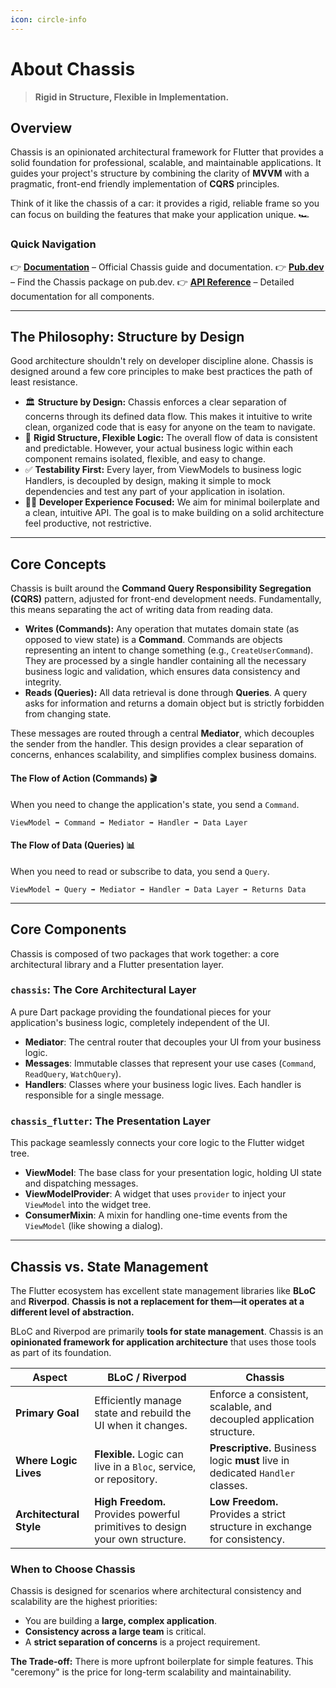 ```yaml
---
icon: circle-info
---
```


# About Chassis

> **Rigid in Structure, Flexible in Implementation.**

## Overview

Chassis is an opinionated architectural framework for Flutter that provides a solid foundation for professional, scalable, and maintainable applications. It guides your project's structure by combining the clarity of **MVVM** with a pragmatic, front-end friendly implementation of **CQRS** principles.

Think of it like the chassis of a car: it provides a rigid, reliable frame so you can focus on building the features that make your application unique. 🏎️

### Quick Navigation

👉 **[Documentation](https://affordant.gitbook.io/chassis/)** – Official Chassis guide and documentation.
👉 **[Pub.dev](https://pub.dev/packages/chassis)** – Find the Chassis package on pub.dev.
👉 **[API Reference](https://pub.dev/documentation/chassis/latest/)** – Detailed documentation for all components.

***

## The Philosophy: Structure by Design

Good architecture shouldn't rely on developer discipline alone. Chassis is designed around a few core principles to make best practices the path of least resistance.

* 🏛️ **Structure by Design:** Chassis enforces a clear separation of concerns through its defined data flow. This makes it intuitive to write clean, organized code that is easy for anyone on the team to navigate.
* 🧩 **Rigid Structure, Flexible Logic:** The overall flow of data is consistent and predictable. However, your actual business logic within each component remains isolated, flexible, and easy to change.
* ✅ **Testability First:** Every layer, from ViewModels to business logic Handlers, is decoupled by design, making it simple to mock dependencies and test any part of your application in isolation.
* 🧑‍💻 **Developer Experience Focused:** We aim for minimal boilerplate and a clean, intuitive API. The goal is to make building on a solid architecture feel productive, not restrictive.

***

## Core Concepts

Chassis is built around the **Command Query Responsibility Segregation (CQRS)** pattern, adjusted for front-end development needs. Fundamentally, this means separating the act of writing data from reading data.

* **Writes (Commands):** Any operation that mutates domain state (as opposed to view state) is a **Command**. Commands are objects representing an intent to change something (e.g., `CreateUserCommand`). They are processed by a single handler containing all the necessary business logic and validation, which ensures data consistency and integrity.
* **Reads (Queries):** All data retrieval is done through **Queries**. A query asks for information and returns a domain object but is strictly forbidden from changing state.

These messages are routed through a central **Mediator**, which decouples the sender from the handler. This design provides a clear separation of concerns, enhances scalability, and simplifies complex business domains.

#### The Flow of Action (Commands) 🎬

When you need to change the application's state, you send a `Command`.

```
ViewModel ➡️ Command ➡️ Mediator ➡️ Handler ➡️ Data Layer
```

#### The Flow of Data (Queries) 📊

When you need to read or subscribe to data, you send a `Query`.

```
ViewModel ➡️ Query ➡️ Mediator ➡️ Handler ➡️ Data Layer ➡️ Returns Data
```

***

## Core Components

Chassis is composed of two packages that work together: a core architectural library and a Flutter presentation layer.

### **`chassis`**: The Core Architectural Layer

A pure Dart package providing the foundational pieces for your application's business logic, completely independent of the UI.

* **Mediator**: The central router that decouples your UI from your business logic.
* **Messages**: Immutable classes that represent your use cases (`Command`, `ReadQuery`, `WatchQuery`).
* **Handlers**: Classes where your business logic lives. Each handler is responsible for a single message.

### **`chassis_flutter`**: The Presentation Layer

This package seamlessly connects your core logic to the Flutter widget tree.

* **ViewModel**: The base class for your presentation logic, holding UI state and dispatching messages.
* **ViewModelProvider**: A widget that uses `provider` to inject your `ViewModel` into the widget tree.
* **ConsumerMixin**: A mixin for handling one-time events from the `ViewModel` (like showing a dialog).

***

## Chassis vs. State Management

The Flutter ecosystem has excellent state management libraries like **BLoC** and **Riverpod**. **Chassis is not a replacement for them—it operates at a different level of abstraction.**

BLoC and Riverpod are primarily **tools for state management**. Chassis is an **opinionated framework for application architecture** that uses those tools as part of its foundation.

| Aspect                  | BLoC / Riverpod                                                              | Chassis                                                                        |
| ----------------------- | ---------------------------------------------------------------------------- | ------------------------------------------------------------------------------ |
| **Primary Goal**        | Efficiently manage state and rebuild the UI when it changes.                 | Enforce a consistent, scalable, and decoupled application structure.           |
| **Where Logic Lives**   | **Flexible.** Logic can live in a `Bloc`, service, or repository.            | **Prescriptive.** Business logic **must** live in dedicated `Handler` classes. |
| **Architectural Style** | **High Freedom.** Provides powerful primitives to design your own structure. | **Low Freedom.** Provides a strict structure in exchange for consistency.      |

### When to Choose Chassis

Chassis is designed for scenarios where architectural consistency and scalability are the highest priorities:

* You are building a **large, complex application**.
* **Consistency across a large team** is critical.
* A **strict separation of concerns** is a project requirement.

**The Trade-off:** There is more upfront boilerplate for simple features. This "ceremony" is the price for long-term scalability and maintainability.
